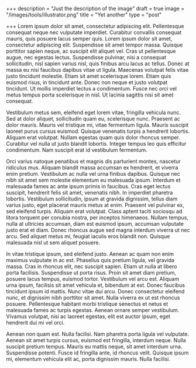 +++
description = "Just the description of the image"
draft = true
image = "/images/tools/illustrator.png"
title = "Yet another"
type = "post"

+++
Lorem ipsum dolor sit amet, consectetur adipiscing elit. Pellentesque consequat neque nec vulputate imperdiet. Curabitur convallis consequat mauris, quis posuere lacus semper quis. Lorem ipsum dolor sit amet, consectetur adipiscing elit. Suspendisse sit amet tempor massa. Quisque porttitor sapien neque, ac suscipit elit aliquet vel. Cras ut pellentesque augue, nec egestas lectus. Suspendisse pulvinar, nisi a consequat sollicitudin, nisl sapien varius nisl, quis finibus arcu lacus ac tellus. Donec at massa eu nisi faucibus dapibus vitae ut ligula. Maecenas volutpat felis vitae justo tincidunt molestie. Etiam sit amet scelerisque lorem. Etiam quis euismod risus, in tincidunt ante. Donec non neque et justo volutpat tincidunt. Ut mollis imperdiet lectus a condimentum. Fusce nec orci vel metus tempus porta scelerisque in nisl. Ut lacinia sagittis nisi sit amet consequat.

Vestibulum metus sem, eleifend eget lorem vitae, fringilla vehicula nunc. Sed at dolor aliquet, sollicitudin quam eu, scelerisque nunc. Praesent ac dolor mauris. Mauris vel tristique mi, vitae fermentum ligula. Mauris suscipit laoreet purus cursus euismod. Quisque venenatis turpis a hendrerit lobortis. Aliquam erat volutpat. Nullam egestas quam quis dolor rhoncus semper. Curabitur vel nulla ut justo blandit lobortis. Integer tempus leo quis efficitur condimentum. Nam suscipit erat id vestibulum fermentum.

Orci varius natoque penatibus et magnis dis parturient montes, nascetur ridiculus mus. Aliquam blandit massa accumsan ex hendrerit, et viverra enim pretium. Vestibulum ac nulla vel urna finibus dapibus. Quisque nec nibh sit amet sem molestie elementum eu malesuada ipsum. Interdum et malesuada fames ac ante ipsum primis in faucibus. Cras eget lectus suscipit, hendrerit felis sit amet, venenatis nibh. In imperdiet pharetra lobortis. Vestibulum sollicitudin, ipsum at gravida dignissim, tellus diam varius justo, eget placerat mauris metus at enim. Praesent vel pulvinar ex, sed eleifend turpis. Aliquam erat volutpat. Class aptent taciti sociosqu ad litora torquent per conubia nostra, per inceptos himenaeos. Nullam tempus, nulla at ultricies accumsan, diam est euismod ipsum, accumsan vulputate justo erat et diam. Donec rhoncus augue sed magna interdum viverra ut nec arcu. Sed aliquet metus mi, feugiat iaculis eros blandit non. Quisque malesuada nisl ut sem aliquet posuere.

In vitae tristique ipsum, sed eleifend justo. Aenean ac quam non enim maximus vulputate in ac est. Phasellus quis pretium ligula, vel gravida massa. Cras in rhoncus elit, nec suscipit sapien. Etiam ut nulla at libero porta facilisis. Suspendisse ut porta risus. Proin sit amet diam pretium, posuere lacus tempus, euismod tortor. Vestibulum vel arcu est. Aliquam urna ipsum, facilisis sit amet vehicula et, bibendum at est. Donec faucibus tincidunt ipsum id mattis. Nunc vitae dui arcu. Donec consectetur eleifend nunc, et dignissim nibh porttitor sit amet. Nulla viverra ex ut est rhoncus posuere. Pellentesque habitant morbi tristique senectus et netus et malesuada fames ac turpis egestas. Aenean ornare semper vestibulum. Vivamus volutpat, nisi ac laoreet egestas, elit est auctor ipsum, eget hendrerit dui mi vel orci.

Aenean non quam est. Nulla facilisi. Nam pharetra porta ligula vel vulputate. Aenean sit amet turpis cursus, euismod est fringilla, interdum neque. Nulla suscipit pretium tempus. Mauris eu mattis neque, sit amet interdum urna. Suspendisse potenti. Fusce id fringilla ante, id rhoncus velit. Quisque ipsum mi, elementum vehicula elit ac, porta dignissim mauris. Nulla facilisi.